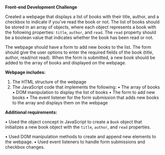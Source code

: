 **Front-end Development Challenge**

Created a webpage that displays a list of books with their title, author,
and a checkbox to indicate if you've read the book or not. The list of books
should be stored in an array of objects, where each object represents a book
with the following properties: `title`, `author`, and `read`.
The `read` property should be a boolean value that indicates whether the book
has been read or not.

The webpage should have a form to add new books to the list. The form should
give the user options to enter the required fields of the book (title, author,
read/not read). When the form is submitted, a new book should be added to
the array of books and displayed on the webpage.

**Webpage includes:**
1. The HTML structure of the webpage
2. The JavaScript code that implements the following:
• The array of books
• DOM manipulation to display the list of books
• The form to add new books
• The event listener for the form submission that adds new books to
the array and displays them on the webpage

**Additional requirements:**

• Used the object concept in JavaScript to create a `Book` object that
initializes a new book object with the `title`, `author`, and `read`
properties.

• Used DOM manipulation methods to create and append new elements
to the webpage.
• Used event listeners to handle form submissions and checkbox
changes.
